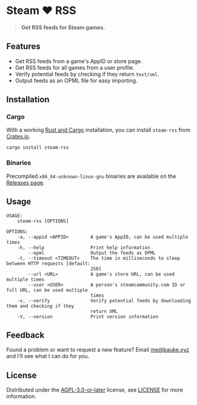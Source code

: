 # Steam ❤ RSS

> **Get RSS feeds for Steam games.**

## Features

* Get RSS feeds from a game's AppID or store page.
* Get RSS feeds for all games from a user profile.
* Verify potential feeds by checking if they return `text/xml`.
* Output feeds as an OPML file for easy importing.

## Installation

### Cargo

With a working [Rust and Cargo](https://www.rust-lang.org/learn/get-started) installation, you can install `steam-rss` from [Crates.io](https://crates.io/crates/steam-rss).

```
cargo install steam-rss
```

### Binaries

Precompiled `x86_64-unknown-linux-gnu` binaries are available on the [Releases page](https://git.bauke.xyz/Bauke/steam-rss/releases).

## Usage

```
USAGE:
    steam-rss [OPTIONS]

OPTIONS:
    -a, --appid <APPID>        A game's AppID, can be used multiple times
    -h, --help                 Print help information
        --opml                 Output the feeds as OPML
    -t, --timeout <TIMEOUT>    The time in milliseconds to sleep between HTTP requests [default:
                               250]
        --url <URL>            A game's store URL, can be used multiple times
        --user <USER>          A person's steamcommunity.com ID or full URL, can be used multiple
                               times
    -v, --verify               Verify potential feeds by downloading them and checking if they
                               return XML
    -V, --version              Print version information
```

## Feedback

Found a problem or want to request a new feature? Email [me@bauke.xyz](mailto:me@bauke.xyz) and I'll see what I can do for you.

## License

Distributed under the [AGPL-3.0-or-later](https://spdx.org/licenses/AGPL-3.0-or-later.html) license, see [LICENSE](https://git.bauke.xyz/Bauke/steam-rss/src/branch/main/LICENSE) for more information.
